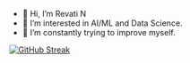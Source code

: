 - 👋 Hi, I’m Revati N
- 👀 I’m interested in AI/ML and Data Science.
- 🌱 I’m constantly trying to improve myself.


[![GitHub Streak](https://streak-stats.demolab.com?user=revati-n&theme=bear&border_radius=10&date_format=j%20M%5B%20Y%5D)](https://git.io/streak-stats)

<!---
Revati-N/Revati-N is a ✨ special ✨ repository because its `README.md` (this file) appears on your GitHub profile.
You can click the Preview link to take a look at your changes.
--->
